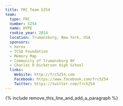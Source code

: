 ```yaml
---
title: FRC Team 5254
team:
  type: FRC
  number: 5254
  name: HYPE
  rookie_year: 2014
  location: Trumansburg, New York, USA
  sponsors:
  - Xerox
  - TCSD Foundation
  - Memory Map
  - Community of Trumansburg NY
  - Charles O Dickerson High School
  links:
    Website: http://frc5254.com
    Facebook: https://www.facebook.com/frc5254
    Twitter: https://twitter.com/frc5254
---
```


{% include remove_this_line_and_add_a_paragraph %}